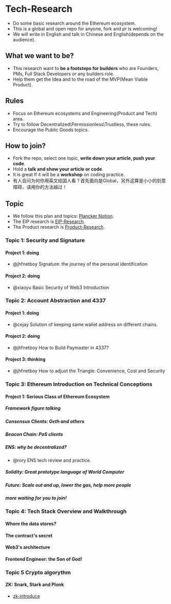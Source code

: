 # Tech-Research
+ Do some basic research around the Ethereum ecosystem.
+ This is a global and open repo for anyone, fork and pr is welcoming!
+ We will write in English and talk in Chinese and English(depends on the audience).

## What we want to be?
+ This research want to **be a footsteps for builders** who are Founders, PMs, Full Stack Developers or any builders role.
+ Help them get the Idea and to the road of the MVP(Mean Viable Product).
## Rules
+ Focus on Ethereum ecosystems and Engineering(Product and Tech) area.
+ Try to follow Decentralized\Permissionless\Trustless, these rules.
+ Encourage the Public Goods topics.

## How to join?
+ Fork the repo, select one topic, **write down your article, push your code**.
+ Hold a **talk and show your article or code**.
+ It is great If it will be a **workshop** on coding practice.
+ 有人会问为何你用英文给国人看？首先面向是Global，另外这算是小小的刻意障碍，请用你的方法越过！

## Topic
+ We follow this plan and topics: [Plancker Notion](https://www.notion.so/plancker/e9b91cb036d34322b47ca1bbef390269).
+ The EIP research is [EIP-Research](https://github.com/PlanckerLabs/EIP-Research).
+ The Product research is [Product-Research](https://github.com/PlanckerLabs/Product-Research).

### Topic 1: Security and Signature
#### Project 1: doing
+  @jhfnetboy Signature: the journey of the personal identification 

#### Project 2: doing
+ @xiaoyu Basic Security of Web3 Introduction

### Topic 2: Account Abstraction and 4337
#### Project 1: doing 
+ @cejay Solution of keeping same wallet address on different chains.

#### Project 2: doing
+ @jhfnetboy How to Build Paymaster in 4337?

#### Project 3: thinking
+ @jhfnetboy How to adjust the Triangle: Convenience, Cost and Security


### Topic 3: Ethereum Introduction on Technical Conceptions

#### Project 1: Serious Class of Ethereum Ecosystem

##### Framework figure talking

##### Consensus Clients: Geth and others

##### Beacon Chain: PoS clients

##### ENS: why be decentralized?
+ @rory ENS tech review and practice.

##### Solidity: Great prototype language of World Computer

##### Future: Scale out and up, lower the gas, help more people

##### more waiting for you to join!

### Topic 4: Tech Stack Overview and Walkthrough

#### Where the data stores?

#### The contract's secret

#### Web3's architecture

#### Frontend Engineer: the Son of God!

### Topic 5 Crypto algorythm
#### ZK: Snark, Stark and Plonk
+ [zk-introduce](zk-intruduce.md)
